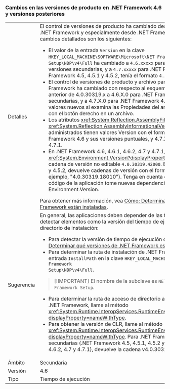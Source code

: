 ### <a name="product-versioning-changes-in-the-net-framework-46-and-later-versions"></a>Cambios en las versiones de producto en .NET Framework 4.6 y versiones posteriores

|   |   |
|---|---|
|Detalles|El control de versiones de producto ha cambiado desde las versiones anteriores de .NET Framework y especialmente desde .NET Framework 4, 4.5, 4.5.1 y 4.5.2. Los cambios detallados son los siguientes:<ul><li>El valor de la entrada <code>Version</code> en la clave <code>HKEY_LOCAL_MACHINE\SOFTWARE\Microsoft\NET Framework Setup\NDP\v4\Full</code> ha cambiado a <code>4.6.xxxxx</code> para .NET Framework 4.6 y sus versiones secundarias, y a <code>4.7.xxxxx</code> para .NET Framework 4.7 y 4.7.1. En .NET Framework 4.5, 4.5.1 y 4.5.2, tenía el formato <code>4.5.xxxxx</code>.</li><li>El control de versiones de producto y archivo para los archivos de .NET Framework ha cambiado con respecto al esquema de control de versiones anterior de 4.0.30319.x a 4.6.X.0 para .NET Framework 4.6 y sus versiones secundarias, y a 4.7.X.0 para .NET Framework 4.7 y 4.7.1. Puede ver estos valores nuevos si examina las Propiedades del archivo después de hacer clic con el botón derecho en un archivo.</li><li>Los atributos <xref:System.Reflection.AssemblyFileVersionAttribute> y <xref:System.Reflection.AssemblyInformationalVersionAttribute> de ensamblados administrados tienen valores Version con el formato 4.6.X.0 para .NET Framework 4.6 y sus versiones puntuales, y 4.7.X.0 para .NET Framework 4.7 y 4.7.1.</li><li>En .NET Framework 4.6, 4.6.1, 4.6.2, 4.7 y 4.7.1, la propiedad <xref:System.Environment.Version?displayProperty=nameWithType> devuelve la cadena de versión no editable <code>4.0.30319.42000</code>. En .NET Framework 4, 4.5, 4.5.1 y 4.5.2, devuelve cadenas de versión con el formato <code>4.0.30319.xxxxx</code> (por ejemplo, &quot;4.0.30319.18010&quot;). Tenga en cuenta que no se recomienda que el código de la aplicación tome nuevas dependencias en la propiedad Environment.Version.</li></ul>Para obtener más información, vea [Cómo: Determinar qué versiones de .NET Framework están instaladas](~/docs/framework/migration-guide/how-to-determine-which-versions-are-installed.md).|
|Sugerencia|En general, las aplicaciones deben depender de las técnicas recomendadas para detectar elementos como la versión del tiempo de ejecución de .NET Framework y el directorio de instalación:<ul><li>Para detectar la versión de tiempo de ejecución de .NET Framework, vea [Cómo: Determinar qué versiones de .NET Framework están instaladas](~/docs/framework/migration-guide/how-to-determine-which-versions-are-installed.md).</li><li>Para determinar la ruta de instalación de .NET Framework, utilice el valor de la entrada <code>InstallPath</code> en la clave <code>HKEY_LOCAL_MACHINE\SOFTWARE\Microsoft\NET Framework Setup\NDP\v4\Full</code>.</li></ul> <blockquote> [!IMPORTANT] El nombre de la subclave es <code>NET Framework Setup</code>, no <code>.NET Framework Setup</code>.</blockquote> <ul><li>Para determinar la ruta de acceso de directorio a Common Language Runtime de .NET Framework, llame al método <xref:System.Runtime.InteropServices.RuntimeEnvironment.GetRuntimeDirectory?displayProperty=nameWithType>.</li><li>Para obtener la versión de CLR, llame al método <xref:System.Runtime.InteropServices.RuntimeEnvironment.GetSystemVersion?displayProperty=nameWithType>. Para .NET Framework 4 y sus versiones secundarias (.NET Framework 4.5, 4.5.1, 4.5.2 y .NET Framework 4.6, 4.6.1, 4.6.2, 4.7 y 4.7.1), devuelve la cadena v4.0.30319.</li></ul>|
|Ámbito|Secundaria|
|Versión|4.6|
|Tipo|Tiempo de ejecución|

